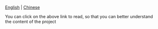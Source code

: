 [English](https://github.com/yuanxiangyx/go_mqtt_distribute_middleware/blob/dev/Readme-EN.md) | [Chinese](https://github.com/yuanxiangyx/go_mqtt_distribute_middleware/blob/dev/Readme-CN.md)

You can click on the above link to read, so that you can better understand the content of the project




